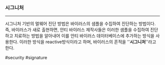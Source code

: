 ### 시그니처
---
시그니처 기반의 멀웨어 진단 방법은 바이러스의 샘플을 수집하여 진단하는 방법이다. 즉, 바이러스가 새로 출현하면, 안티 바이러스 제작사들은 이러한 샘플을 수집하여 진단하고 치료하는 방법을 알아내어 이를 안티 바이러스 데이터베이스에 추가하는 방식을 사용한다. 이러한 방식을 reactive방식이라고 하며, 바이러스의 흔적을 ''**시그니처**''라고 한다.

#security
#signature
